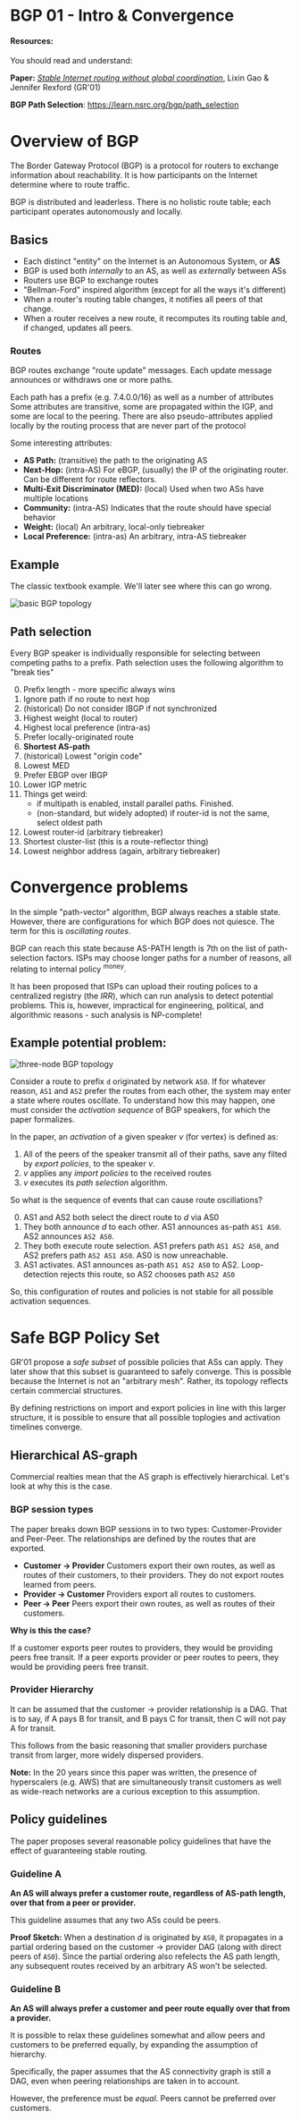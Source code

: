 # BGP 01 - Intro & Convergence

#### Resources:
You should read and understand:

**Paper:** _[Stable Internet routing without global coordination](https://www.cs.princeton.edu/~jrex/papers/sigmetrics00.long.pdf)_, Lixin Gao & Jennifer Rexford (GR'01)

**BGP Path Selection**: https://learn.nsrc.org/bgp/path_selection


# Overview of BGP

The Border Gateway Protocol (BGP) is a protocol for routers to exchange information about reachability. It is how participants on the Internet determine where to route traffic.

BGP is distributed and leaderless. There is no holistic route table; each participant operates autonomously and locally.

## Basics

* Each distinct "entity" on the Internet is an Autonomous System, or **AS**
* BGP is used both *internally* to an AS, as well as *externally* between ASs
* Routers use BGP to exchange routes
* "Bellman-Ford" inspired algorithm (except for all the ways it's different)
* When a router's routing table changes, it notifies all peers of that change.
* When a router receives a new route, it recomputes its routing table and, if changed, updates all peers.

### Routes

BGP routes exchange "route update" messages. Each update message announces or withdraws one or more paths.

Each path has a prefix (e.g. 7.4.0.0/16) as well as a number of attributes Some attributes are transitive, some are propagated within the IGP, and some are local to the peering. There are also pseudo-attributes applied locally by the routing process that are never part of the protocol

Some interesting attributes:
* **AS Path:** (transitive) the path to the originating AS
* **Next-Hop:** (intra-AS) For eBGP, (usually) the IP of the originating router. Can be different for route reflectors.
* **Multi-Exit Discriminator (MED):** (local) Used when two ASs have multiple locations
* **Community:** (intra-AS) Indicates that the route should have special behavior
* **Weight:** (local) An arbitrary, local-only tiebreaker
* **Local Preference:** (intra-as) An arbitrary, intra-AS tiebreaker


## Example 

The classic textbook example. We'll later see where this can go wrong.

![basic BGP topology](https://blog.catchpoint.com/wp-content/uploads/2019/10/bgp-routing-diagram.png)

## Path selection

Every BGP speaker is individually responsible for selecting between competing paths to a prefix. Path selection uses the following algorithm to "break ties"

0. Prefix length - more specific always wins
1. Ignore path if no route to next hop
2. (historical) Do not consider IBGP if not synchronized
3. Highest weight (local to router)
4. Highest local preference (intra-as)
5. Prefer locally-originated route
6. **Shortest AS-path**
7. (historical) Lowest "origin code"
8. Lowest MED
9. Prefer EBGP over IBGP
10. Lower IGP metric
11. Things get weird:
    - if multipath is enabled, install parallel paths. Finished.
    - (non-standard, but widely adopted) if router-id is not the same, select oldest path
12. Lowest router-id (arbitrary tiebreaker)
13. Shortest cluster-list (this is a route-reflector thing)
14. Lowest neighbor address (again, arbitrary tiebreaker)

# Convergence problems

In the simple "path-vector" algorithm, BGP always reaches a stable state. However, there are configurations for which BGP does not quiesce. The term for this is _oscillating routes_.

BGP can reach this state because AS-PATH length is 7th on the list of path-selection factors. ISPs may choose longer paths for a number of reasons, all relating to internal policy <sup>money</sup>.

It has been proposed that ISPs can upload their routing polices to a centralized registry (the _IRR_), which can run analysis to detect potential problems. This is, however, impractical for engineering, political, and algorithmic reasons - such analysis is NP-complete! 


## Example potential problem:

![three-node BGP topology](https://i.imgur.com/LzvDpcs.png)

Consider a route to prefix `d` originated by network `AS0`. If for whatever reason, `AS1` and `AS2` prefer the routes from each other, the system may enter a state where routes oscillate. To understand how this may happen, one must consider the _activation sequence_ of BGP speakers, for which the paper formalizes.

In the paper, an _activation_ of a given speaker _v_ (for vertex) is defined as:

1. All of the peers of the speaker transmit all of their paths, save any filted by _export policies_, to the speaker _v_.
2. _v_ applies any _import policies_ to the received routes
3. _v_ executes its _path selection_ algorithm.

So what is the sequence of events that can cause route oscillations?

0. AS1 and AS2 both select the direct route to _d_ via AS0
1. They both announce _d_ to each other. AS1 announces as-path `AS1 AS0`. AS2 announces `AS2 AS0`.
2. They both execute route selection. AS1 prefers path `AS1 AS2 AS0`, and AS2 prefers path `AS2 AS1 AS0`. AS0 is now unreachable.
3. AS1 activates. AS1 announces as-path `AS1 AS2 AS0` to AS2. Loop-detection rejects this route, so AS2 chooses path `AS2 AS0`

So, this configuration of routes and policies is not stable for all possible activation sequences.

# Safe BGP Policy Set

GR'01 propose a _safe subset_ of possible policies that ASs can apply. They later show that this subset is guaranteed to safely converge. This is possible because the Internet is not an "arbitrary mesh". Rather, its topology reflects certain commercial structures. 

By defining restrictions on import and export policies in line with this larger structure, it is possible to ensure that all possible toplogies and activation timelines converge.

## Hierarchical AS-graph

Commercial realties mean that the AS graph is effectively hierarchical. Let's look at why this is the case.

### BGP session types

The paper breaks down BGP sessions in to two types: Customer-Provider and Peer-Peer. The relationships are defined by the routes that are exported.

* **Customer -> Provider** Customers export their own routes, as well as routes of their customers, to their providers. They do not export routes learned from peers.
* **Provider -> Customer** Providers export all routes to customers.
* **Peer -> Peer** Peers export their own routes, as well as routes of their customers.

**Why is this the case?**

If a customer exports peer routes to providers, they would be providing peers free transit.
If a peer exports provider or peer routes to peers, they would be providing peers free transit.

### Provider Hierarchy

It can be assumed that the customer -> provider relationship is a DAG. That is to say, if A pays B for transit, and B pays C for transit, then C will not pay A for transit.

This follows from the basic reasoning that smaller providers purchase transit from larger, more widely dispersed providers.

**Note:** In the 20 years since this paper was written, the presence of hyperscalers (e.g. AWS) that are simultaneously transit customers as well as wide-reach networks are a curious exception to this assumption.

## Policy guidelines

The paper proposes several reasonable policy guidelines that have the effect of guaranteeing stable routing.

### Guideline A

**An AS will always prefer a customer route, regardless of AS-path length, over that from a peer or provider.**

This guideline assumes that any two ASs could be peers.

**Proof Sketch:** When a destination _d_ is originated by `AS0`, it propagates in a partial ordering based on the customer -> provider DAG (along with direct peers of `AS0`). Since the partial ordering also refelects the AS path length, any subsequent routes received by an arbitrary AS won't be selected.


### Guideline B

**An AS will always prefer a customer and peer route equally over that from a provider.**

It is possible to relax these guidelines somewhat and allow peers and customers to be preferred equally, by expanding the assumption of hierarchy.

Specifically, the paper assumes that the AS connectivity graph is still a DAG, even when peering relationships are taken in to account. 

However, the preference must be *equal*. Peers cannot be preferred over customers.

